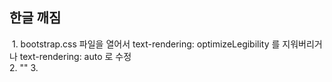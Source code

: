 ## 한글 깨짐
 1. bootstrap.css 파일을 열어서 text-rendering: optimizeLegibility 를 지워버리거나 text-rendering: auto 로 수정  
 2. "<meta http-equiv="Content-Type" content="text/html; charset=UTF-8" />"
 3. 
 
